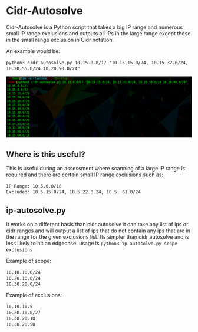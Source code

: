 # Cidr-Autosolve

Cidr-Autosolve is a Python script that takes a big IP range and numerous small IP range exclusions and outputs all IPs in the large range except those in the small range exclusion in Cidr notation.

An example would be:
```
python3 cidr-autosolve.py 10.15.0.0/17 "10.15.15.0/24, 10.15.32.0/24, 10.20.55.0/24 10.20.90.0/24"
```
![Example](/assets/images/example.png)

## Where is this useful?

This is useful during an assessment where scanning of a large IP range is required and there are certain small IP range exclusions such as:
```
IP Range: 10.5.0.0/16
Excluded: 10.5.15.0/24, 10.5.22.0.24, 10.5. 61.0/24
```

## ip-autosolve.py
It works on a different basis than cidr autosolve it can take any list of ips or cidr ranges and will output a list of ips that do not contain any ips that are in the range for the given exclusions list. Its simpler than cidr autosolve and is less likely to hit an edgecase.
usage is 
```python3 ip-autosolve.py scope exclusions```

Example of scope:
```
10.10.10.0/24
10.20.10.0/24
10.30.20.0/24
```

Example of exclusions:
```
10.10.10.5
10.20.10.0/27
10.30.20.10
10.30.20.50
```
